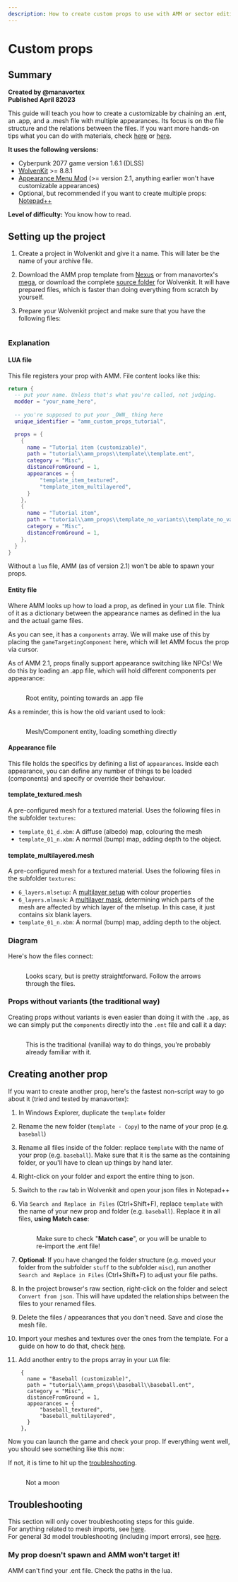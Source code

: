 ```yaml
---
description: How to create custom props to use with AMM or sector editing
---
```


# Custom props

## Summary <a href="#summary" id="summary"></a>

**Created by @manavortex**\
**Published April 82023**

This guide will teach you how to create a customizable by chaining an .ent, an .app, and a .mesh file with multiple appearances. Its focus is on the file structure and the relations between the files. If you want more hands-on tips what you can do with materials, check [here](textured-items-and-cyberpunk-materials.md) or [here](../../modding-know-how/materials/).&#x20;

**It uses the following versions:**

* Cyberpunk 2077 game version 1.6.1 (DLSS)
* [WolvenKit](https://github.com/WolvenKit/WolvenKit-nightly-releases/releases) >= 8.8.1
* [Appearance Menu Mod](https://www.nexusmods.com/cyberpunk2077/mods/790) (>= version 2.1, anything earlier won't have customizable appearances)
* Optional, but recommended if you want to create multiple props: [Notepad++](https://notepad-plus-plus.org/downloads/)

**Level of difficulty:** You know how to read.

## Setting up the project

1. Create a project in Wolvenkit and give it a name. This will later be the name of your archive file.
2. Download the AMM prop template from [Nexus](https://www.nexusmods.com/cyberpunk2077/mods/8011) or from manavortex's [mega](https://mega.nz/file/LFk02RJS#Vnb5XnNayICKNEFVeAVM7\_LunydUFDNHyAiW6SR41g8), or download the complete [source folder](https://mega.nz/file/OYVBAByY#\_FYr6OpKYK3q5\_bcyKjtnljFv\_dwqyHkTNKL0zG84Pg) for Wolvenkit. It will have prepared files, which is faster than doing everything from scratch by yourself.
3.  Prepare your Wolvenkit project and make sure that you have the following files:

    <figure><img src="../../.gitbook/assets/amm_props_structure.png" alt=""><figcaption></figcaption></figure>

<!-- {% hint style="info" %}
The first part of the structure is up to you, although for the sake of the tutorial you might want to stick to it and [change it at the end](moving-and-renaming-in-existing-projects.md). The section about [Creating another prop](custom-props.md#creating-another-prop) will tell you how to change file and folder names in all the files.

The second part (under "resources") is where AMM will look for custom props. You can't change it other than creating subfolders under "Custom Props".
{% endhint %} -->

### Explanation

#### LUA file

This file registers your prop with AMM. File content looks like this:

```lua
return {
  -- put your name. Unless that's what you're called, not judging.
  modder = "your_name_here",
  
  -- you're supposed to put your _OWN_ thing here
  unique_identifier = "amm_custom_props_tutorial",

  props = {
    {
      name = "Tutorial item (customizable)",
      path = "tutorial\\amm_props\\template\\template.ent",
      category = "Misc",
      distanceFromGround = 1,
      appearances = {
          "template_item_textured",
          "template_item_multilayered",
      }
    }, 
    {
      name = "Tutorial item",
      path = "tutorial\\amm_props\\template_no_variants\\template_no_variants.ent",
      category = "Misc",
      distanceFromGround = 1,
    },
  }
}
```

Without a `lua` file, AMM (as of version 2.1) won't be able to spawn your props.&#x20;

<!-- {% hint style="info" %}
`name` is what you'll search for in AMM

`category` is for AMM sorting

`distanceFromGround` is pretty self-explanatory (I like floating objects)

`appearances` registers the variant names.
{% endhint %} -->

#### Entity file

Where AMM looks up how to load a prop, as defined in your `LUA` file. Think of it as a dictionary between the appearance names as defined in the lua and the actual game files.

As you can see, it has a `components` array. We will make use of this by placing the `gameTargetingComponent` here, which will let AMM focus the prop via cursor.

As of AMM 2.1, props finally support appearance switching like NPCs! We do this by loading an .app file, which will hold different components per appearance:

<figure><img src="../../.gitbook/assets/root_entity.png" alt=""><figcaption><p>Root entity, pointing towards an .app file</p></figcaption></figure>

As a reminder, this is how the old variant used to look:

<figure><img src="../../.gitbook/assets/mesh_entity.png" alt=""><figcaption><p>Mesh/Component entity, loading something directly</p></figcaption></figure>

#### Appearance file

This file holds the specifics by defining a list of `appearances`. Inside each appearance, you can define any number of things to be loaded (components) and specify or override their behaviour.

<!-- {% hint style="info" %}
We will only use `entPhysicalMeshComponent`s, and they must be named  `amm_prop_slot1` .. `amm_prop_slot4` if you want to enable scaling.
{% endhint %} -->

<!-- {% hint style="warning" %}
If you have more than four mesh files assigned to your app's components, the prop will no longer be scaleable (as of AMM 2.1). You can get around this limitation by making meshes with more submeshes instead of individual files.
{% endhint %} -->

#### template\_textured.mesh

A pre-configured mesh for a textured material. Uses the following files in the subfolder `textures`:

* `template_01_d.xbm`: A diffuse (albedo) map, colouring the mesh
* `template_01_n.xbm`: A normal (bump) map, adding depth to the object.

<!-- {% hint style="info" %}
If you stick to this naming convention and have your filenames end in `_d` or `_n`, Wolvenkit will recognize and identify the correct settings for image import.
{% endhint %} -->

#### template\_multilayered.mesh

A pre-configured mesh for a textured material. Uses the following files in the subfolder `textures`:

* `6_layers.mlsetup`: A [multilayer setup](../items-equipment/editing-existing-items/changing-materials-colors-and-textures.md#multilayered-material) with colour properties
* `6_layers.mlmask`: A [multilayer mask](../../modding-know-how/modding-cyberpunk-2077/materials-how-to-configure-them/multilayered.md), determining which parts of the mesh are affected by which layer of the mlsetup. In this case, it just contains six blank layers.
* `template_01_n.xbm`: A normal (bump) map, adding depth to the object.

<!-- {% hint style="success" %}
If you have downloaded the example Wolvenkit project, you can now install it and launch the game, seeing everything in action.
{% endhint %} -->

### Diagram

Here's how the files connect:

<figure><img src="../../.gitbook/assets/ent_app_mesh_relationship.png" alt=""><figcaption><p>Looks scary, but is pretty straightforward. Follow the arrows through the files.</p></figcaption></figure>

### Props without variants (the traditional way)

Creating props without variants is even easier than doing it with the `.app`, as we can simply put the `components` directly into the `.ent` file and call it a day:

<figure><img src="../../.gitbook/assets/amm_template_without_variants.png" alt=""><figcaption><p>This is the traditional (vanilla) way to do things, you're probably already familiar with it.</p></figcaption></figure>

## Creating another prop

<!-- {% hint style="success" %}
This step is **optional**. If you just want to see how this works, you can pack your project with Wolvenkit and search AMM for "tutorial item". However, assuming that you actually want to make cool things, you will be doing this a lot.
{% endhint %} -->

If you want to create another prop, here's the fastest non-script way to go about it (tried and tested by manavortex):

1. In Windows Explorer, duplicate the `template` folder
2. Rename the new folder (`template - Copy`) to the name of your prop (e.g. `baseball`)
3. Rename all files inside of the folder: replace `template` with the name of your prop (e.g. `baseball`). Make sure that it is the same as the containing folder, or you'll have to clean up things by hand later.
4. Right-click on your folder and export the entire thing to json.
5. Switch to the `raw` tab in Wolvenkit and open your json files in Notepad++
6.  Via `Search and Replace in Files` (Ctrl+Shift+F), replace `template` with the name of your new prop and folder (e.g. `baseball`). Replace it in all files, **using Match case**:

    <figure><img src="../../.gitbook/assets/amm_customizable_props_replace_in_files.png" alt=""><figcaption><p>Make sure to check "<strong>Match case</strong>", or you will be unable to re-import the .ent file!</p></figcaption></figure>
7. **Optional**: If you have changed the folder structure (e.g. moved your folder from the subfolder `stuff` to the subfolder `misc`), run another `Search and Replace in Files` (Ctrl+Shift+F) to adjust your file paths.
8. In the project browser's raw section, right-click on the folder and select `Convert from json`. This will have updated the relationships between the files to your renamed files.
9. Delete the files / appearances that you don't need. Save and close the mesh file.
10. Import your meshes and textures over the ones from the template. For a guide on how to do that, check [here](textured-items-and-cyberpunk-materials.md#importing-a-mesh).&#x20;
11. Add another entry to the props array in your `LUA` file:

```
    {
      name = "Baseball (customizable)",
      path = "tutorial\\amm_props\\baseball\\baseball.ent",
      category = "Misc",
      distanceFromGround = 1,
      appearances = {
          "baseball_textured",
          "baseball_multilayered",
      }
    }, 
```

Now you can launch the game and check your prop. If everything went well, you should see something like this now:

If not, it is time to hit up the [troubleshooting](custom-props.md#troubleshooting).

<!-- {% hint style="info" %}
If you want to learn more about materials, you can check out [this guide](textured-items-and-cyberpunk-materials.md) or browse the documentation section's [material pages](../../modding-know-how/materials/).
{% endhint %} -->

<figure><img src="https://i.imgur.com/GQ8fELd.png" alt=""><figcaption><p>Not a moon</p></figcaption></figure>

## Troubleshooting

This section will only cover troubleshooting steps for this guide. \
For anything related to mesh imports, see [here](textured-items-and-cyberpunk-materials.md#troubleshooting). \
For general 3d model troubleshooting (including import errors), see [here](../../modding-know-how/3d-modelling/troubleshooting-your-mesh-edits.md).

### My prop doesn't spawn and AMM won't target it!

AMM can't find your .ent file. Check the paths in the lua.

###
